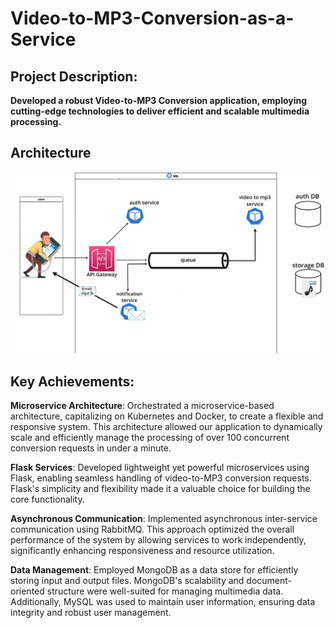 # Video-to-MP3-Conversion-as-a-Service

## Project Description:

**Developed a robust Video-to-MP3 Conversion application, employing cutting-edge technologies to deliver efficient and scalable multimedia processing.** 


## Architecture

![Architecture](./img/Architecture.png)

## Key Achievements:

**Microservice Architecture**: Orchestrated a microservice-based architecture, capitalizing on Kubernetes and Docker, to create a flexible and responsive system. This architecture allowed our application to dynamically scale and efficiently manage the processing of over 100 concurrent conversion requests in under a minute.

**Flask Services**: Developed lightweight yet powerful microservices using Flask, enabling seamless handling of video-to-MP3 conversion requests. Flask's simplicity and flexibility made it a valuable choice for building the core functionality.

**Asynchronous Communication**: Implemented asynchronous inter-service communication using RabbitMQ. This approach optimized the overall performance of the system by allowing services to work independently, significantly enhancing responsiveness and resource utilization.

**Data Management**: Employed MongoDB as a data store for efficiently storing input and output files. MongoDB's scalability and document-oriented structure were well-suited for managing multimedia data. Additionally, MySQL was used to maintain user information, ensuring data integrity and robust user management.
